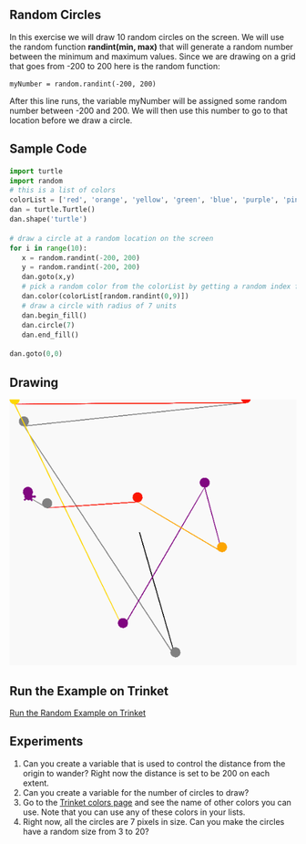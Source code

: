 ## Random Circles

In this exercise we will draw 10 random circles on the screen.  We will use the random function **randint(min, max)** that will generate a random number between the minimum and maximum values.  Since we are drawing on a grid that goes from -200 to 200 here is the random function:

```
myNumber = random.randint(-200, 200)
```
After this line runs, the variable myNumber will be assigned some random number between -200 and 200.   We will then use this number to go to that location before we draw a circle.

## Sample Code
```python
import turtle
import random
# this is a list of colors
colorList = ['red', 'orange', 'yellow', 'green', 'blue', 'purple', 'pink', 'brown', 'gray', 'gold']
dan = turtle.Turtle()
dan.shape('turtle')

# draw a circle at a random location on the screen
for i in range(10):
   x = random.randint(-200, 200)
   y = random.randint(-200, 200)
   dan.goto(x,y)
   # pick a random color from the colorList by getting a random index from 0 to 9
   dan.color(colorList[random.randint(0,9)])
   # draw a circle with radius of 7 units
   dan.begin_fill()
   dan.circle(7)
   dan.end_fill()

dan.goto(0,0)
```
## Drawing
![](../img/random-circle.png)

## Run the Example on Trinket

[Run the Random Example on Trinket](https://trinket.io/python/00e2353a96)



## Experiments
1. Can you create a variable that is used to control the distance from the origin to wander?  Right now the distance is set to be 200 on each extent.
2. Can you create a variable for the number of circles to draw?
3. Go to the [Trinket colors page](https://trinket.io/docs/colors) and see the name of other colors you can use.  Note that you can use any of these colors in your lists.
4. Right now, all the circles are 7 pixels in size.  Can you make the circles have a random size from 3 to 20?